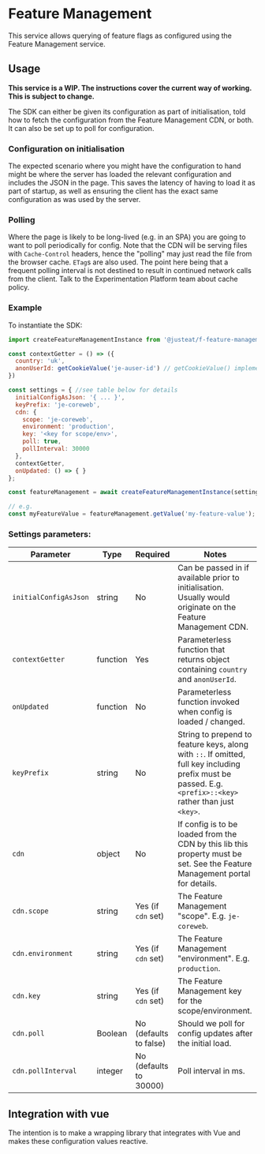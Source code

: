 # Feature Management 

This service allows querying of feature flags as configured using the Feature Management service.

## Usage

**This service is a WIP. The instructions cover the current way of working. This is subject to change.**

The SDK can either be given its configuration as part of initialisation, told how to fetch the configuration from the Feature Management CDN, or both.  It can also be set up to poll for configuration.

### Configuration on initialisation

The expected scenario where you might have the configuration to hand might be where the server has loaded the relevant configuration and includes the JSON in the page.  This saves the latency of having to load it as part of startup, as well as ensuring the client has the exact same configuration as was used by the server.

### Polling

Where the page is likely to be long-lived (e.g. in an SPA) you are going to want to poll periodically for config. Note that the CDN will be serving files with `Cache-Control` headers, hence the "polling" may just read the file from the browser cache.  `ETag`s are also used.  The point here being that a frequent polling interval is not destined to result in continued network calls from the client.  Talk to the Experimentation Platform team about cache policy. 

### Example

To instantiate the SDK:

```javascript
import createFeatureManagementInstance from '@justeat/f-feature-management';

const contextGetter = () => ({
  country: 'uk',
  anonUserId: getCookieValue('je-auser-id') // getCookieValue() implementation to be provided by integrator
})

const settings = { //see table below for details
  initialConfigAsJson: '{ ... }', 
  keyPrefix: 'je-coreweb',
  cdn: {
    scope: 'je-coreweb', 
    environment: 'production',
    key: '<key for scope/env>',
    poll: true,
    pollInterval: 30000
  },  
  contextGetter,
  onUpdated: () => { } 
};

const featureManagement = await createFeatureManagementInstance(settings);

// e.g.
const myFeatureValue = featureManagement.getValue('my-feature-value');
```

### Settings parameters:

|Parameter|Type|Required|Notes|
|--|--|--|--|
|`initialConfigAsJson`|string|No|Can be passed in if available prior to initialisation. Usually would originate on the Feature Management CDN.|
|`contextGetter`|function|Yes|Parameterless function that returns object containing `country` and `anonUserId`.|
|`onUpdated`|function|No|Parameterless function invoked when config is loaded / changed.|
|`keyPrefix`|string|No|String to prepend to feature keys, along with `::`.  If omitted, full key including prefix must be passed.  E.g. `<prefix>::<key>` rather than just `<key>`.
|`cdn`|object|No|If config is to be loaded from the CDN by this lib this property must be set. See the Feature Management portal for details.|
|`cdn.scope`|string|Yes (if `cdn` set)|The Feature Management "scope". E.g. `je-coreweb`.|
|`cdn.environment`|string|Yes (if `cdn` set)|The Feature Management "environment". E.g. `production`.|
|`cdn.key`|string|Yes (if `cdn` set)|The Feature Management key for the scope/environment.|
|`cdn.poll`|Boolean|No (defaults to false)|Should we poll for config updates after the initial load.|
|`cdn.pollInterval`|integer|No (defaults to 30000)|Poll interval in ms.|

## Integration with vue
The intention is to make a wrapping library that integrates with Vue and makes these configuration values reactive.